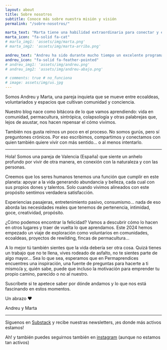 ```yaml
---
layout: about
title: Sobre nosotros
subtitle: Conoce más sobre nuestra misión y visión
permalink: "/sobre-nosotros/"

marta_text: "Marta tiene una habilidad extraordinaria para conectar y escribir ideas. Durante años ha puesto su habilidad a disposición de terapeutas holísticos para ayudar a que sus mensajes de salud llegaran a más personas, hasta que sintió la llamada de emplearlas para tender un puente entre la vida tal y como nos la han contado y el mundo más bello que nuestro corazón sabe que es posible. Incansable devoradora de libros, multipotencial, autodidacta, con ciertos problemas para elegir qué camino le apetece más hoy y a la vez muy disciplinada. Combina lo terrenal y lo esotérico: aprendiza de la terapia Sistemas de la Familia Interna y de los misterios de Ávalon; estudiante de agricultura sintrópica y de comunicación con la inteligencia vegetal; exploradora de la mente y del mundo imaginal. De su época en las terapias holísticas se ha quedado con un kit para hacer auriculoterapia que lleva siempre encima."
marta_icon: "fa-solid fa-cat"
# marta_img1: 'assets/img/marta.png'
# marta_img2: 'assets/img/marta-arriba.png'

andreu_text: "Andreu ha sido durante mucho tiempo un excelente programador informático, querido por sus compañeros de oficina y alabado por su jefe. Aunque la programación le encantaba, con el paso de los años cada vez se sentía más vacío, pero en cuanto metía las manos en la tierra, en el campo o en el monte, redescubría la felicidad. Otra de sus pasiones es la música. Melómano con todas las letras, dj de Drum and Bass (@beyondbeat_) y otra música electrónica, disfruta como un niño creando mixes locos y viendo a la gente darlo todo en la pista. La cocina y la fotografía despiertan su creatividad. Psiconauta, le fascina explorar su propia consciencia con psicodélicos y distintas modalidades terapéuticas. La meditación y la respiración consciente son sus anclas para estar presente. Inusual lector de Registros Akáshicos. Aunque algunos amigos lo llaman “chamán”, no tiene nada que lo certifique."
andreu_icon: "fa-solid fa-feather-pointed"
# andreu_img1: 'assets/img/andreu.png'
# andreu_img2: 'assets/img/andreu-abajo.png'

# comments: true # no_funciona
# image: assets/img/us.jpg
---
```



Somos Andreu y Marta, una pareja inquieta que se mueve entre ecoaldeas, voluntariados y espacios que cultivan comunidad y conciencia.

Nuestro blog nace como bitácora de lo que vamos aprendiendo: vida en comunidad, permacultura, sintrópica, colapsología y otras palabrejas que, lejos de asustar, nos hacen repensar el cómo vivimos.

También nos gusta reírnos un poco en el proceso. No somos gurús, pero sí preguntones crónicos. Por eso escribimos, compartimos y conectamos con quien también quiere vivir con más sentido... o al menos intentarlo.

---

Hola! Somos una pareja de Valencia (España) que siente un anhelo profundo por vivir de otra manera, en conexión con la naturaleza y con las personas.

Creemos que los seres humanos tenemos una función que cumplir en este planeta: apoyar a la vida generando abundancia y belleza, cada cual con sus propios dones y talentos. Solo cuando vivimos alineados con este propósito sentimos verdadera satisfacción.

Experiencias pasajeras, entretenimiento pasivo, consumismo… nada de eso aborda las necesidades reales que tenemos de pertenencia, intimidad, goce, creatividad, propósito.

¿Cómo podemos encontrar la felicidad? Vamos a descubrir cómo lo hacen en otros lugares y traer de vuelta lo que aprendamos. Este 2024 hemos empezado un viaje de exploración como voluntarios en comunidades, ecoaldeas, proyectos de rewilding, fincas de permacultura…

A lo mejor tú también sientes que la vida debería ser otra cosa. Quizá tienes un trabajo que no te llena, vives rodeado de asfalto, no te sientes parte de algo mayor… Sea lo que sea, esperamos que en Permaprendices encuentres una inspiración, una fuente de preguntas para hacerte a ti mismo/a y, quién sabe, puede que incluso la motivación para emprender tu propio camino, parecido o no al nuestro.

Suscríbete si te apetece saber por dónde andamos y lo que nos está fascinando en estos momentos.

Un abrazo ❤️

Andreu y Marta

---

Síguenos en [Substack](https://permaprendices.substack.com/) y recibe nuestras newsletters, ¡es donde más activos estamos!

Ah! y también puedes seguirnos también en [instagram](https://www.instagram.com/permaprendices/) (aunque no estamos tan activos)
